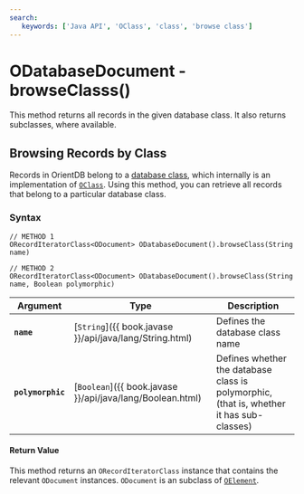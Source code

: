 ```yaml
---
search:
   keywords: ['Java API', 'OClass', 'class', 'browse class']
---
```


# ODatabaseDocument - browseClasss()

This method returns all records in the given database class.  It also returns subclasses, where available.


## Browsing Records by Class

Records in OrientDB belong to a [database class](../../../general/Schema.md#class), which internally is an implementation of [`OClass`](../OClass.md).  Using this method, you can retrieve all records that belong to a particular database class.

### Syntax

```
// METHOD 1
ORecordIteratorClass<ODocument> ODatabaseDocument().browseClass(String name)

// METHOD 2
ORecordIteratorClass<ODocument> ODatabaseDocument().browseClass(String name, Boolean polymorphic)
```

| Argument | Type | Description |
|---|---|---|
| **`name`** | [`String`]({{ book.javase }}/api/java/lang/String.html) | Defines the database class name |
| **`polymorphic`** | [`Boolean`]({{ book.javase }}/api/java/lang/Boolean.html) | Defines whether the database class is polymorphic, (that is, whether it has sub-classes) |

#### Return Value

This method returns an `ORecordIteratorClass` instance that contains the relevant `ODocument` instances.  `ODocument` is an subclass of [`OElement`](../OElement.md).


